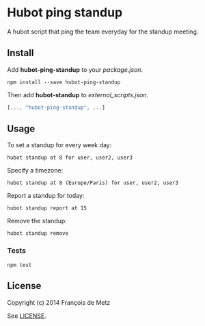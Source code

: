 # Hubot ping standup

A hubot script that ping the team everyday for the standup meeting.

## Install

Add **hubot-ping-standup** to your *package.json*.

    npm install --save hubot-ping-standup

Then add **hubot-standup** to *external_scripts.json*.

```javascript
[..., "hubot-ping-standup", ...]
```

## Usage

To set a standup for every week day:

    hubot standup at 8 for user, user2, user3

Specify a timezone:

    hubot standup at 8 (Europe/Paris) for user, user2, user3

Report a standup for today:

    hubot standup report at 15

Remove the standup:

    hubot standup remove

### Tests

    npm test

## License

Copyright (c) 2014 François de Metz

See [LICENSE](LICENSE).
